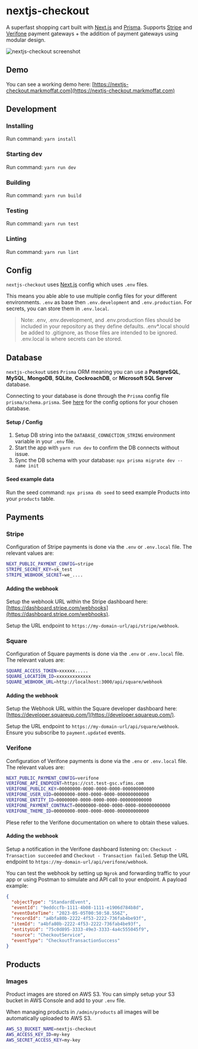 # nextjs-checkout

A superfast shopping cart built with [Next.js](https://nextjs.org/) and [Prisma](https://www.prisma.io). Supports [Stripe](https://stripe.com/) and [Verifone](https://verifone.cloud/) payment gateways + the addition of payment gateways using modular design.

![nextjs-checkout screenshot](https://nextjs-checkout.markmoffat.com/screenshot.jpg)

## Demo

You can see a working demo here: [https://nextjs-checkout.markmoffat.com](https://nextjs-checkout.markmoffat.com)

## Development

### Installing

Run command: `yarn install`

### Starting dev

Run command: `yarn run dev`

### Building

Run command: `yarn run build`

### Testing

Run command: `yarn run test`

### Linting

Run command: `yarn run lint`

## Config

`nextjs-checkout` uses [Next.js](https://nextjs.org/) config which uses `.env` files.

This means you able able to use multiple config files for your different environments. `.env` as base then `.env.development` and `.env.production`. For secrets, you can store them in `.env.local`.

> Note: .env, .env.development, and .env.production files should be included in your repository as they define defaults. .env*.local should be added to .gitignore, as those files are intended to be ignored. .env.local is where secrets can be stored.

## Database

`nextjs-checkout` uses `Prisma` ORM meaning you can use a **PostgreSQL**, **MySQL**, **MongoDB**, **SQLite**, **CockroachDB**, or **Microsoft SQL Server** database. 

Connecting to your database is done through the `Prisma` config file `prisma/schema.prisma`. See [here](https://www.prisma.io/docs/concepts/database-connectors) for the config options for your chosen database.

#### Setup / Config

1. Setup DB string into the `DATABASE_CONNECTION_STRING` environment variable in your `.env` file.
2. Start the app with `yarn run dev` to confirm the DB connects without issue.
3. Sync the DB schema with your database: `npx prisma migrate dev --name init`

#### Seed example data

Run the seed command: `npx prisma db seed` to seed example Products into your `products` table.

## Payments

### Stripe

Configuration of Stripe payments is done via the `.env` or `.env.local` file. The relevant values are:

``` sh
NEXT_PUBLIC_PAYMENT_CONFIG=stripe
STRIPE_SECRET_KEY=sk_test
STRIPE_WEBHOOK_SECRET=we_....
```

#### Adding the webhook

Setup the webhook URL within the Stripe dashboard here: [https://dashboard.stripe.com/webhooks](https://dashboard.stripe.com/webhooks). 

Setup the URL endpoint to `https://my-domain-url/api/stripe/webhook`.

### Square

Configuration of Square payments is done via the `.env` or `.env.local` file. The relevant values are:

``` sh
SQUARE_ACCESS_TOKEN=xxxxxx.....
SQUARE_LOCATION_ID=xxxxxxxxxxxxx
SQUARE_WEBHOOK_URL=http://localhost:3000/api/square/webhook
```

#### Adding the webhook

Setup the Webhook URL within the Square developer dashboard here: [https://developer.squareup.com/](https://developer.squareup.com/). 

Setup the URL endpoint to `https://my-domain-url/api/square/webhook`. Ensure you subscribe to `payment.updated` events. 

### Verifone

Configuration of Verifone payments is done via the `.env` or `.env.local` file. The relevant values are:

``` sh
NEXT_PUBLIC_PAYMENT_CONFIG=verifone
VERIFONE_API_ENDPOINT=https://cst.test-gsc.vfims.com
VERIFONE_PUBLIC_KEY=00000000-0000-0000-0000-000000000000
VERIFONE_USER_UID=00000000-0000-0000-0000-000000000000
VERIFONE_ENTITY_ID=00000000-0000-0000-0000-000000000000
VERIFONE_PAYMENT_CONTRACT=00000000-0000-0000-0000-000000000000
VERIFONE_THEME_ID=00000000-0000-0000-0000-000000000000
```

Plese refer to the Verifone documentation on where to obtain these values. 

#### Adding the webhook

Setup a notification in the Verifone dashboard listening on: `Checkout - Transaction succeeded` and `Checkout - Transaction failed`. Setup the URL endpoint to `https://my-domain-url/api/verifone/webhook`.

You can test the webhook by setting up `Ngrok` and forwarding traffic to your app or using Postman to simulate and API call to your endpoint. A payload example:

``` json
{
  "objectType": "StandardEvent",
  "eventId": "9eddccfb-1111-4b08-1111-e1906d784b8d",
  "eventDateTime": "2023-05-05T00:50:58.556Z",
  "recordId": "a4bfa80b-2222-4f53-2222-736fab4be93f",
  "itemId": "a4bfa80b-2222-4f53-2222-736fab4be93f",
  "entityUid": "75c0d895-3333-49e3-3333-4a4c555045f9",
  "source": "CheckoutService",
  "eventType": "CheckoutTransactionSuccess"
}
```

## Products

### Images

Product images are stored on AWS S3. You can simply setup your S3 bucket in AWS Console and add to your `.env` file. 

When managing products in `/admin/products` all images will be automatically uploaded to AWS S3.

``` bash
AWS_S3_BUCKET_NAME=nextjs-checkout
AWS_ACCESS_KEY_ID=my-key
AWS_SECRET_ACCESS_KEY=my-key
```